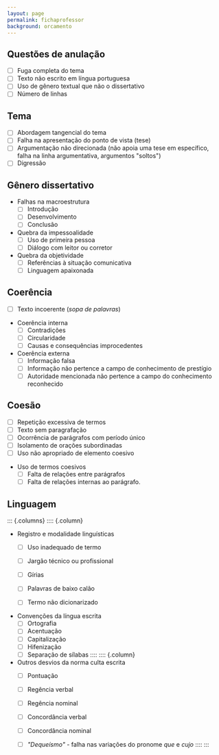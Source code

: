 ```yaml
---
layout: page
permalink: fichaprofessor
background: orcamento
---
```


## Questões de anulação

- [ ] Fuga completa do tema
- [ ] Texto não escrito em língua portuguesa
- [ ] Uso de gênero textual que não o dissertativo
- [ ] Número de linhas

## Tema

- [ ] Abordagem tangencial do tema
- [ ] Falha na apresentação do ponto de vista (tese)
- [ ] Argumentação não direcionada (não apoia uma tese em específico, falha na linha argumentativa, argumentos "soltos")
- [ ] Digressão

## Gênero dissertativo

- Falhas na macroestrutura 
	- [ ] Introdução 
	- [ ] Desenvolvimento
	- [ ] Conclusão
- Quebra da impessoalidade
	- [ ] Uso de primeira pessoa
	- [ ] Diálogo com leitor ou corretor
- Quebra da objetividade
	- [ ] Referências à situação comunicativa
	- [ ] Linguagem apaixonada

## Coerência

- [ ] Texto incoerente (*sopa de palavras*)
- Coerência interna
	- [ ] Contradições
	- [ ] Circularidade
	- [ ] Causas e consequências improcedentes
- Coerência externa
	- [ ] Informação falsa
	- [ ] Informação não pertence a campo de conhecimento de prestígio
	- [ ] Autoridade mencionada não pertence a campo do conhecimento reconhecido

## Coesão

- [ ] Repetição excessiva de termos
- [ ] Texto sem paragrafação
- [ ] Ocorrência de parágrafos com período único
- [ ] Isolamento de orações subordinadas
- [ ] Uso não apropriado de elemento coesivo
- Uso de termos coesivos
	- [ ] Falta de relações entre parágrafos
	- [ ] Falta de relações internas ao parágrafo.

## Linguagem

::: {.columns}
:::: {.column}
- Registro e modalidade linguísticas
	- [ ] Uso inadequado de termo
	- [ ] Jargão técnico ou profissional
	- [ ] Gírias
	- [ ] Palavras de baixo calão
	- [ ] Termo não dicionarizado


- Convenções da língua escrita
	- [ ] Ortografia
	- [ ] Acentuação
	- [ ] Capitalização
	- [ ] Hifenização
	- [ ] Separação de sílabas
::::
:::: {.column}
- Outros desvios da norma culta escrita
	- [ ] Pontuação
	- [ ] Regência verbal
	- [ ] Regência nominal
	- [ ] Concordância verbal
	- [ ] Concordância nominal
	- [ ] *"Dequeísmo"* - falha nas variações do pronome *que* e *cujo*
::::
:::

